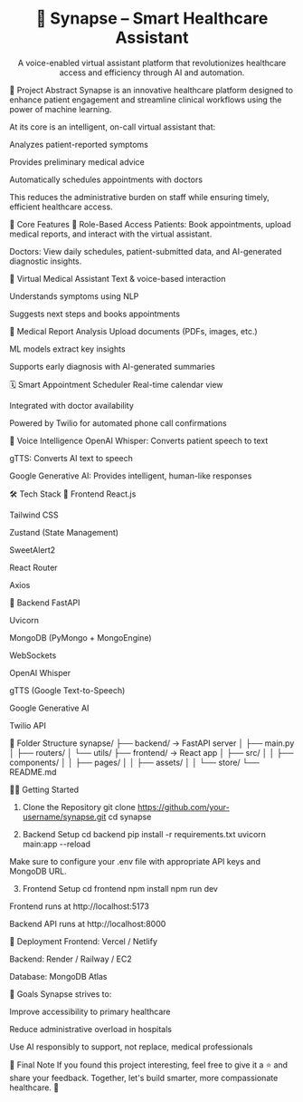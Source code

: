 <h1 align="center">🧠 Synapse – Smart Healthcare Assistant</h1> <p align="center"> A voice-enabled virtual assistant platform that revolutionizes healthcare access and efficiency through AI and automation. </p>
📘 Project Abstract
Synapse is an innovative healthcare platform designed to enhance patient engagement and streamline clinical workflows using the power of machine learning.

At its core is an intelligent, on-call virtual assistant that:

Analyzes patient-reported symptoms

Provides preliminary medical advice

Automatically schedules appointments with doctors

This reduces the administrative burden on staff while ensuring timely, efficient healthcare access.

🌟 Core Features
👥 Role-Based Access
Patients: Book appointments, upload medical reports, and interact with the virtual assistant.

Doctors: View daily schedules, patient-submitted data, and AI-generated diagnostic insights.

🤖 Virtual Medical Assistant
Text & voice-based interaction

Understands symptoms using NLP

Suggests next steps and books appointments

📂 Medical Report Analysis
Upload documents (PDFs, images, etc.)

ML models extract key insights

Supports early diagnosis with AI-generated summaries

🗓️ Smart Appointment Scheduler
Real-time calendar view

Integrated with doctor availability

Powered by Twilio for automated phone call confirmations

🧠 Voice Intelligence
OpenAI Whisper: Converts patient speech to text

gTTS: Converts AI text to speech

Google Generative AI: Provides intelligent, human-like responses

🛠️ Tech Stack
🔹 Frontend
React.js

Tailwind CSS

Zustand (State Management)

SweetAlert2

React Router

Axios

🔸 Backend
FastAPI

Uvicorn

MongoDB (PyMongo + MongoEngine)

WebSockets

OpenAI Whisper

gTTS (Google Text-to-Speech)

Google Generative AI

Twilio API

📁 Folder Structure
synapse/
├── backend/ → FastAPI server
│ ├── main.py
│ ├── routers/
│ └── utils/
├── frontend/ → React app
│ ├── src/
│ │ ├── components/
│ │ ├── pages/
│ │ ├── assets/
│ │ └── store/
└── README.md

🧑‍💻 Getting Started
1. Clone the Repository
git clone https://github.com/your-username/synapse.git
cd synapse

2. Backend Setup
cd backend
pip install -r requirements.txt
uvicorn main:app --reload

Make sure to configure your .env file with appropriate API keys and MongoDB URL.

3. Frontend Setup
cd frontend
npm install
npm run dev

Frontend runs at http://localhost:5173

Backend API runs at http://localhost:8000

🚀 Deployment
Frontend: Vercel / Netlify

Backend: Render / Railway / EC2

Database: MongoDB Atlas

🎯 Goals
Synapse strives to:

Improve accessibility to primary healthcare

Reduce administrative overload in hospitals

Use AI responsibly to support, not replace, medical professionals

🙌 Final Note
If you found this project interesting, feel free to give it a ⭐ and share your feedback.
Together, let's build smarter, more compassionate healthcare. 💙

